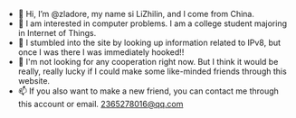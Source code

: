 - 👋 Hi, I’m @zladore, my name si LiZhilin, and I come from China.
- 👀 I am interested in computer problems. I am a college student majoring in Internet of Things.
- 🌱 I stumbled into the site by looking up information related to IPv8, but once I was there I was immediately hooked!!
- 💞️ I'm not looking for any cooperation right now. But I think it would be really, really lucky if I could make some like-minded friends through this website.
- 📫 If you also want to make a new friend, you can contact me through this account or email. 2365278016@qq.com
